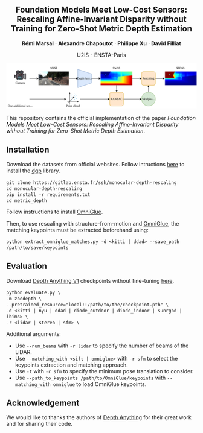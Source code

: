 <div align="center">
<h2>Foundation Models Meet Low-Cost Sensors: Rescaling Affine-Invariant Disparity without Training for Zero-Shot Metric Depth Estimation
</h2>

**Rémi Marsal** · **Alexandre Chapoutot** · **Philippe Xu** · **David Filliat**

U2IS - ENSTA-Paris

![teaser](assets/rescaling.svg)

</div>

This repository contains the official implementation of the paper *Foundation Models Meet Low-Cost Sensors: Rescaling Affine-Invariant Disparity without Training for Zero-Shot Metric Depth Estimation*.

## Installation

Download the datasets from official websites. Follow intructions [here](https://github.com/TRI-ML/dgp/blob/master/docs/VIRTUAL_ENV.md) to install the [dgp](https://github.com/TRI-ML/dgp/tree/master) library.

```
git clone https://gitlab.ensta.fr/ssh/monocular-depth-rescaling
cd monocular-depth-rescaling
pip install -r requirements.txt
cd metric_depth
```

Follow instructions to install [OmniGlue](https://github.com/google-research/omniglue).

Then, to use rescaling with structure-from-motion and [OmniGlue](https://github.com/google-research/omniglue), the matching keypoints must be extracted beforehand using:
```
python extract_omniglue_matches.py -d <kitti | ddad> --save_path /path/to/save/keypoints
```

## Evaluation

Download [Depth Anything V1](https://github.com/LiheYoung/Depth-Anything) checkpoints without fine-tuning [here](https://huggingface.co/spaces/LiheYoung/Depth-Anything/tree/main/checkpoints).

```
python evaluate.py \
-m zoedepth \
--pretrained_resource="local::/path/to/the/checkpoint.pth" \
-d <kitti | nyu | ddad | diode_outdoor | diode_indoor | sunrgbd | ibims> \
-r <lidar | stereo | sfm> \
```

Additional arguments:

- Use `--num_beams` with `-r lidar` to specify the number of beams of the LiDAR.
- Use `--matching_with <sift | omniglue>` with `-r sfm` to select the keypoints extraction and matching approach.
- Use `-t`  with `-r sfm` to specify the minimum pose translation to consider.
- Use `--path_to_keypoints /path/to/OmniGlue/keypoints`  with `--matching_with omniglue` to load OmniGlue keypoints.

## Acknowledgement

We would like to thanks the authors of [Depth Anything](https://github.com/LiheYoung/Depth-Anything) for their great work and for sharing their code.
